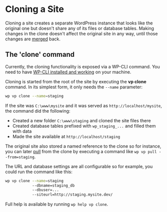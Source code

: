 # Cloning a Site #

Cloning a site creates a separate WordPress instance that looks like the original one but doesn't share any of its files or database tables. Making changes in the clone doesn't affect the original site in any way, until those changes are [merged](./merging.md) back.


## The 'clone' command

Currently, the cloning functionality is exposed via a WP-CLI command. You need to have [WP-CLI installed and working](../feature-focus/wp-cli.md) on your machine.

Cloning is started from the root of the site by executing the **vp clone** command. In its simplest form, it only needs the `--name` parameter:

```bash
wp vp clone --name=staging
```

If the site was `C:\www\mysite` and it was served as `http://localhost/mysite`, the command did the following:

 * Created a new folder `C:\www\staging` and cloned the site files there
 * Created database tables prefixed with `wp_staging_...` and filled them with data
 * Made the site available at `http://localhost/staging`

The original site also stored a named reference to the clone so for instance, you can later [pull](./merging.md) from the clone by executing a command like `wp vp pull --from=staging`.

The URL and database settings are all configurable so for example, you could run the command like this:

```bash
wp vp clone --name=staging
            --dbname=staging_db
            --dbuser=...
            --siteurl=http://staging.mysite.dev/
```

Full help is available by running `wp help vp clone`.

